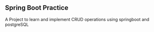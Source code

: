 ## Spring Boot Practice
A Project to learn and implement CRUD operations using springboot and postgreSQL